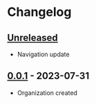# Changelog

## [Unreleased][unreleased]

<!-- ## [1.0.0][] - 2023-07-31 -->

<!-- - Stable version -->

<!-- ## [0.1.0][] - 2023-08-1 -->

- Navigation update

## [0.0.1][] - 2023-07-31

- Organization created

[unreleased]: https://github.com/astrohelm/.github/compare/release...HEAD
[0.0.1]: https://github.com/astrohelm/.github/releases/tag/release
